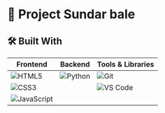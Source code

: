 # 🚀 Project Sundar bale 

## 🛠️ Built With

| Frontend                 | Backend           | Tools & Libraries          |
|--------------------------|-------------------|----------------------------|
| ![HTML5](https://img.shields.io/badge/HTML5-E34F26?logo=html5&logoColor=white) | ![Python](https://img.shields.io/badge/Python-3776AB?logo=python&logoColor=white) | ![Git](https://img.shields.io/badge/Git-F05032?logo=git&logoColor=white) |
| ![CSS3](https://img.shields.io/badge/CSS3-1572B6?logo=css3&logoColor=white)    |                   | ![VS Code](https://img.shields.io/badge/VS_Code-007ACC?logo=visual-studio-code&logoColor=white) |
| ![JavaScript](https://img.shields.io/badge/JavaScript-F7DF1E?logo=javascript&logoColor=black) |                   |                            |

